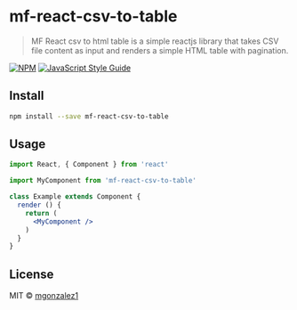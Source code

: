 # mf-react-csv-to-table

> MF React csv to html table is a simple reactjs library that takes CSV file content as input and renders a simple HTML table with pagination.

[![NPM](https://img.shields.io/npm/v/mf-react-csv-to-table.svg)](https://www.npmjs.com/package/mf-react-csv-to-table) [![JavaScript Style Guide](https://img.shields.io/badge/code_style-standard-brightgreen.svg)](https://standardjs.com)

## Install

```bash
npm install --save mf-react-csv-to-table
```

## Usage

```jsx
import React, { Component } from 'react'

import MyComponent from 'mf-react-csv-to-table'

class Example extends Component {
  render () {
    return (
      <MyComponent />
    )
  }
}
```

## License

MIT © [mgonzalez1](https://github.com/mgonzalez1)
